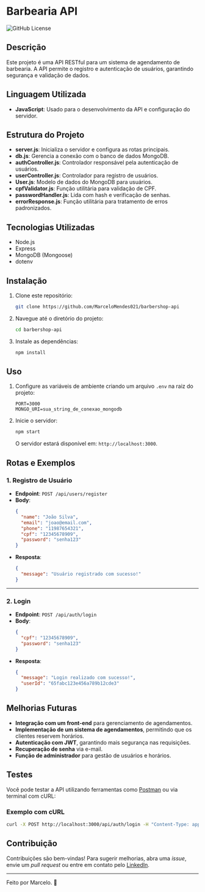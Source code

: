# Barbearia API

![GitHub License](https://img.shields.io/github/license/MarceloMendes021/barbershop-api)

## Descrição

Este projeto é uma API RESTful para um sistema de agendamento de barbearia. A API permite o registro e autenticação de usuários, garantindo segurança e validação de dados.

## Linguagem Utilizada

- **JavaScript**: Usado para o desenvolvimento da API e configuração do servidor.

## Estrutura do Projeto

- **server.js**: Inicializa o servidor e configura as rotas principais.
- **db.js**: Gerencia a conexão com o banco de dados MongoDB.
- **authController.js**: Controlador responsável pela autenticação de usuários.
- **userController.js**: Controlador para registro de usuários.
- **User.js**: Modelo de dados do MongoDB para usuários.
- **cpfValidator.js**: Função utilitária para validação de CPF.
- **passwordHandler.js**: Lida com hash e verificação de senhas.
- **errorResponse.js**: Função utilitária para tratamento de erros padronizados.

## Tecnologias Utilizadas

- Node.js
- Express
- MongoDB (Mongoose)
- dotenv

## Instalação

1. Clone este repositório:

   ```bash
   git clone https://github.com/MarceloMendes021/barbershop-api
   ```

2. Navegue até o diretório do projeto:

   ```bash
   cd barbershop-api
   ```

3. Instale as dependências:
   ```bash
   npm install
   ```

## Uso

1. Configure as variáveis de ambiente criando um arquivo `.env` na raiz do projeto:

   ```env
   PORT=3000
   MONGO_URI=sua_string_de_conexao_mongodb
   ```

2. Inicie o servidor:
   ```bash
   npm start
   ```
   O servidor estará disponível em: `http://localhost:3000`.

## Rotas e Exemplos

### 1. Registro de Usuário

- **Endpoint**: `POST /api/users/register`
- **Body**:
  ```json
  {
    "name": "João Silva",
    "email": "joao@email.com",
    "phone": "11987654321",
    "cpf": "12345678909",
    "password": "senha123"
  }
  ```
- **Resposta**:
  ```json
  {
    "message": "Usuário registrado com sucesso!"
  }
  ```

---

### 2. Login

- **Endpoint**: `POST /api/auth/login`
- **Body**:
  ```json
  {
    "cpf": "12345678909",
    "password": "senha123"
  }
  ```
- **Resposta**:
  ```json
  {
    "message": "Login realizado com sucesso!",
    "userId": "65fabc123e456a789b12cde3"
  }
  ```

## Melhorias Futuras

- **Integração com um front-end** para gerenciamento de agendamentos.
- **Implementação de um sistema de agendamentos**, permitindo que os clientes reservem horários.
- **Autenticação com JWT**, garantindo mais segurança nas requisições.
- **Recuperação de senha** via e-mail.
- **Função de administrador** para gestão de usuários e horários.

## Testes

Você pode testar a API utilizando ferramentas como [Postman](https://www.postman.com/) ou via terminal com cURL:

### Exemplo com cURL

```bash
curl -X POST http://localhost:3000/api/auth/login -H "Content-Type: application/json" -d '{"cpf": "12345678909", "password": "senha123"}'
```

## Contribuição

Contribuições são bem-vindas! Para sugerir melhorias, abra uma _issue_, envie um _pull request_ ou entre em contato pelo [LinkedIn](https://www.linkedin.com/in/marcelo021/).

---

Feito por Marcelo. 🚀

